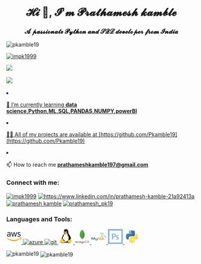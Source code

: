 <h1 align="center">𝓗𝓲 👋, 𝓘'𝓶 𝓟𝓻𝓪𝓽𝓱𝓪𝓶𝓮𝓼𝓱 𝓴𝓪𝓶𝓫𝓵𝓮</h1>
<h3 align="center">𝓐 𝓹𝓪𝓼𝓼𝓲𝓸𝓷𝓪𝓽𝓮 𝓟𝔂𝓽𝓱𝓸𝓷 𝓪𝓷𝓭 𝓢𝓠𝓛 𝓭𝓮𝓿𝓮𝓵𝓸𝓹𝓮𝓻 𝓯𝓻𝓸𝓶 𝓘𝓷𝓭𝓲𝓪</h3>

<p align="left"> <img src="https://komarev.com/ghpvc/?username=pkamble19&label=Profile%20views&color=0e75b6&style=flat" alt="pkamble19" /> </p>

<p align="left"> <a href="https://twitter.com/impk1999" target="blank"><img src="https://img.shields.io/twitter/follow/impk1999?logo=twitter&style=for-the-badge" alt="impk1999" /></a> </p>
<p align="left"> <a href="https://twitter.com/impk1999" target="blank"><img src="https://img.shields.io/badge/LinkedIn-0077B5?style=for-the-badge&logo=linkedin&logoColor=white" /></a> </p>
<p align="left"> <a href="http://instagram.com/prathamesh_pk19?utm_source=qr" target="blank"><img src="https://img.shields.io/badge/Instagram-E4405F?style=for-the-badge&logo=instagram&logoColor=white"



- 🌱 I’m currently learning **data science,Python,ML,SQL,PANDAS,NUMPY,powerBI**

- 👨‍💻 All of my projects are available at [https://github.com/Pkamble19](https://github.com/Pkamble19)

- 📫 How to reach me **prathameshkamble197@gmail.com**
<h3 align="left">Connect with me:</h3>
<p align="left">
<a href="https://twitter.com/impk1999" target="blank"><img align="center" src="https://raw.githubusercontent.com/rahuldkjain/github-profile-readme-generator/master/src/images/icons/Social/twitter.svg" alt="impk1999" height="30" width="40" /></a>
<a href="https://linkedin.com/in/https://www.linkedin.com/in/prathamesh-kamble-21a92413a" target="blank"><img align="center" src="https://raw.githubusercontent.com/rahuldkjain/github-profile-readme-generator/master/src/images/icons/Social/linked-in-alt.svg" alt="https://www.linkedin.com/in/prathamesh-kamble-21a92413a" height="30" width="40" /></a>
<a href="https://fb.com/prathamesh kamble" target="blank"><img align="center" src="https://raw.githubusercontent.com/rahuldkjain/github-profile-readme-generator/master/src/images/icons/Social/facebook.svg" alt="prathamesh kamble" height="30" width="40" /></a>
<a href="https://instagram.com/prathamesh_pk19" target="blank"><img align="center" src="https://raw.githubusercontent.com/rahuldkjain/github-profile-readme-generator/master/src/images/icons/Social/instagram.svg" alt="prathamesh_pk19" height="30" width="40" /></a>
</p>

<h3 align="left">Languages and Tools:</h3>
<p align="left"> <a href="https://aws.amazon.com" target="_blank" rel="noreferrer"> <img src="https://raw.githubusercontent.com/devicons/devicon/master/icons/amazonwebservices/amazonwebservices-original-wordmark.svg" alt="aws" width="40" height="40"/> </a> <a href="https://azure.microsoft.com/en-in/" target="_blank" rel="noreferrer"> <img src="https://www.vectorlogo.zone/logos/microsoft_azure/microsoft_azure-icon.svg" alt="azure" width="40" height="40"/> </a> <a href="https://git-scm.com/" target="_blank" rel="noreferrer"> <img src="https://www.vectorlogo.zone/logos/git-scm/git-scm-icon.svg" alt="git" width="40" height="40"/> </a> <a href="https://www.linux.org/" target="_blank" rel="noreferrer"> <img src="https://raw.githubusercontent.com/devicons/devicon/master/icons/linux/linux-original.svg" alt="linux" width="40" height="40"/> </a> <a href="https://www.mongodb.com/" target="_blank" rel="noreferrer"> <img src="https://raw.githubusercontent.com/devicons/devicon/master/icons/mongodb/mongodb-original-wordmark.svg" alt="mongodb" width="40" height="40"/> </a> <a href="https://www.mysql.com/" target="_blank" rel="noreferrer"> <img src="https://raw.githubusercontent.com/devicons/devicon/master/icons/mysql/mysql-original-wordmark.svg" alt="mysql" width="40" height="40"/> </a> <a href="https://www.photoshop.com/en" target="_blank" rel="noreferrer"> <img src="https://raw.githubusercontent.com/devicons/devicon/master/icons/photoshop/photoshop-line.svg" alt="photoshop" width="40" height="40"/> </a> <a href="https://www.python.org" target="_blank" rel="noreferrer"> <img src="https://raw.githubusercontent.com/devicons/devicon/master/icons/python/python-original.svg" alt="python" width="40" height="40"/> </a> </p>

<p><img align="left" src="https://github-readme-stats.vercel.app/api/top-langs?username=pkamble19&show_icons=true&locale=en&layout=compact" alt="pkamble19" /></p>

<p>&nbsp;<img align="center" src="https://github-readme-stats.vercel.app/api?username=pkamble19&show_icons=true&locale=en" alt="pkamble19" /></p>
